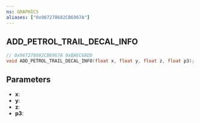 ```yaml
---
ns: GRAPHICS
aliases: ["0x967278682CB6967A"]
---
```

## ADD_PETROL_TRAIL_DECAL_INFO

```c
// 0x967278682CB6967A 0xBAEC6ADD
void ADD_PETROL_TRAIL_DECAL_INFO(float x, float y, float z, float p3);
```

## Parameters
* **x**: 
* **y**: 
* **z**: 
* **p3**: 

